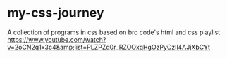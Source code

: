 # my-css-journey
A collection of programs in css based on bro code's html and css playlist  https://www.youtube.com/watch?v=2oCN2q1x3c4&amp;list=PLZPZq0r_RZOOxqHgOzPyCzIl4AJjXbCYt
